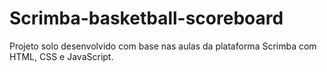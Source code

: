 # Scrimba-basketball-scoreboard
Projeto solo desenvolvido com base nas aulas da plataforma Scrimba com HTML, CSS e JavaScript.
